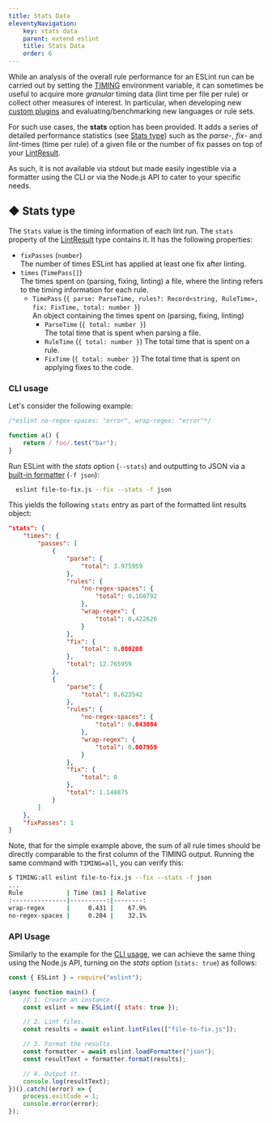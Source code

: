 ```yaml
---
title: Stats Data
eleventyNavigation:
    key: stats data
    parent: extend eslint
    title: Stats Data
    order: 6
---
```


While an analysis of the overall rule performance for an ESLint run can be carried out by setting the [TIMING](./custom-rules#profile-rule-performance) environment variable, it can sometimes be useful to acquire more *granular* timing data (lint time per file per rule) or collect other measures of interest. In particular, when developing new [custom plugins](./plugins) and evaluating/benchmarking new languages or rule sets.

For such use cases, the **stats** option has been provided. It adds a series of detailed performance statistics (see [Stats type](#-stats-type)) such as the *parse*-, *fix*- and *lint*-times (time per rule) of a given file or the number of fix passes on top of your [LintResult](../integrate/nodejs-api#-lintresult-type).

As such, it is not available via stdout but made easily ingestible via a formatter using the CLI or via the Node.js API to cater to your specific needs.

## ◆ Stats type

The `Stats` value is the timing information of each lint run. The `stats` property of the [LintResult](../integrate/nodejs-api#-lintresult-type) type contains it. It has the following properties:

* `fixPasses` (`number`)<br>
  The number of times ESLint has applied at least one fix after linting.
* `times` (`TimePass[]`)<br>
  The times spent on (parsing, fixing, linting) a file, where the linting refers to the timing information for each rule.
    * `TimePass` (`{ parse: ParseTime, rules?: Record<string, RuleTime>, fix: FixTime, total: number }`)<br>
    An object containing the times spent on (parsing, fixing, linting)
        * `ParseTime` (`{ total: number }`)<br>
          The total time that is spent when parsing a file.
        * `RuleTime` (`{ total: number }`)<be>
          The total time that is spent on a rule.
        * `FixTime` (`{ total: number }`)<be>
          The total time that is spent on applying fixes to the code.

### CLI usage

Let's consider the following example:

```js [file-to-fix.js]
/*eslint no-regex-spaces: "error", wrap-regex: "error"*/

function a() {
    return / foo/.test("bar");
}
```

Run ESLint with the *stats* option (`--stats`) and outputting to JSON via a [built-in formatter](../use/formatters/) (`-f json`):

```bash
  eslint file-to-fix.js --fix --stats -f json
```

This yields the following `stats` entry as part of the formatted lint results object:

```json
"stats": {
    "times": {
        "passes": [
            {
                "parse": {
                    "total": 3.975959
                },
                "rules": {
                    "no-regex-spaces": {
                        "total": 0.160792
                    },
                    "wrap-regex": {
                        "total": 0.422626
                    }
                },
                "fix": {
                    "total": 0.080208
                },
                "total": 12.765959
            },
            {
                "parse": {
                    "total": 0.623542
                },
                "rules": {
                    "no-regex-spaces": {
                        "total": 0.043084
                    },
                    "wrap-regex": {
                        "total": 0.007959
                    }
                },
                "fix": {
                    "total": 0
                },
                "total": 1.148875
            }
        ]
    },
    "fixPasses": 1
}
```

Note, that for the simple example above, the sum of all rule times should be directly comparable to the first column of the TIMING output. Running the same command with `TIMING=all`, you can verify this:

```bash
$ TIMING:all eslint file-to-fix.js --fix --stats -f json
...
Rule            | Time (ms) | Relative
:---------------|----------:|--------:
wrap-regex      |     0.431 |    67.9%
no-regex-spaces |     0.204 |    32.1%
```

### API Usage

Similarly to the example for the [CLI usage](#cli-usage), we can achieve the same thing using the Node.js API, turning on the *stats* option (`stats: true`) as follows:

```js
const { ESLint } = require("eslint");

(async function main() {
    // 1. Create an instance.
    const eslint = new ESLint({ stats: true });

    // 2. Lint files.
    const results = await eslint.lintFiles(["file-to-fix.js"]);

    // 3. Format the results.
    const formatter = await eslint.loadFormatter("json");
    const resultText = formatter.format(results);

    // 4. Output it.
    console.log(resultText);
})().catch((error) => {
    process.exitCode = 1;
    console.error(error);
});
```
